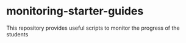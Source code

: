 # monitoring-starter-guides
This repository provides useful scripts to monitor the progress of the students
